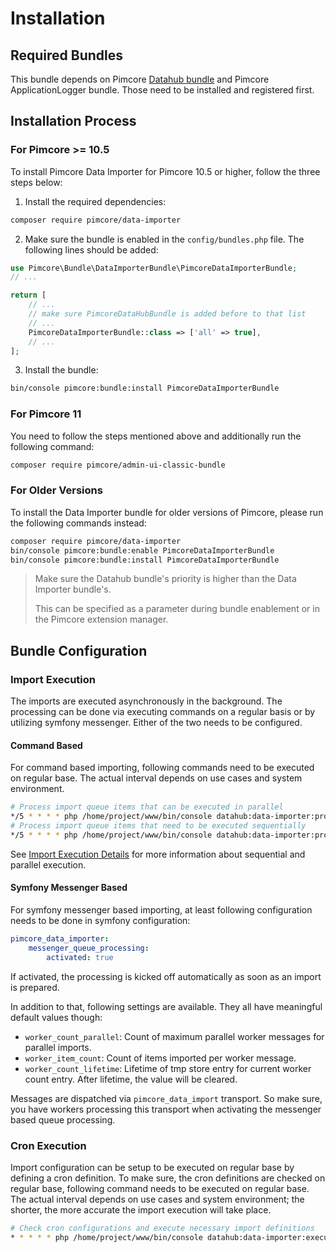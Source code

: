 # Installation
## Required Bundles
This bundle depends on Pimcore [Datahub bundle](https://github.com/pimcore/data-hub) and Pimcore ApplicationLogger bundle. Those need to be installed and registered first.

## Installation Process
### For Pimcore >= 10.5
To install Pimcore Data Importer for Pimcore 10.5 or higher, follow the three steps below:

1. Install the required dependencies:
```bash
composer require pimcore/data-importer
```

2. Make sure the bundle is enabled in the `config/bundles.php` file. The following lines should be added:

```php
use Pimcore\Bundle\DataImporterBundle\PimcoreDataImporterBundle;
// ...

return [
    // ...
    // make sure PimcoreDataHubBundle is added before to that list
    // ...
    PimcoreDataImporterBundle::class => ['all' => true],
    // ...
];
```

3. Install the bundle:

```bash
bin/console pimcore:bundle:install PimcoreDataImporterBundle
```
### For Pimcore 11

You need to follow the steps mentioned above and additionally run the following command:

```bash
composer require pimcore/admin-ui-classic-bundle
```

### For Older Versions

To install the Data Importer bundle for older versions of Pimcore, please run the following commands instead:

```bash
composer require pimcore/data-importer
bin/console pimcore:bundle:enable PimcoreDataImporterBundle
bin/console pimcore:bundle:install PimcoreDataImporterBundle
```

> Make sure the Datahub bundle's priority is higher than the Data Importer bundle's.
> 
> This can be specified as a parameter during bundle enablement or in the Pimcore extension manager.
 

## Bundle Configuration

### Import Execution
The imports are executed asynchronously in the background. The processing can be done via executing commands on a regular 
basis or by utilizing symfony messenger. Either of the two needs to be configured. 

#### Command Based
For command based importing, following commands need to be executed on regular base. The actual interval depends
on use cases and system environment. 

```bash
# Process import queue items that can be executed in parallel
*/5 * * * * php /home/project/www/bin/console datahub:data-importer:process-queue-parallel --processes=5
# Process import queue items that need to be executed sequentially 
*/5 * * * * php /home/project/www/bin/console datahub:data-importer:process-queue-sequential 
```

See [Import Execution Details](04_Import_Execution_Details.md) for more information about sequential and parallel execution.


#### Symfony Messenger Based
For symfony messenger based importing, at least following configuration needs to be done in symfony configuration: 
```yml 
pimcore_data_importer:
    messenger_queue_processing:
        activated: true
```

If activated, the processing is kicked off automatically as soon as an import is prepared. 

In addition to that, following settings are available. They all have meaningful default values though: 
- `worker_count_parallel`: Count of maximum parallel worker messages for parallel imports.
- `worker_item_count`: Count of items imported per worker message.
- `worker_count_lifetime`: Lifetime of tmp store entry for current worker count entry. After lifetime, the value will be cleared.

Messages are dispatched via `pimcore_data_import` transport. So make sure, you have
workers processing this transport when activating the messenger based queue processing.


### Cron Execution
Import configuration can be setup to be executed on regular base by defining a cron definition. To make sure, the cron 
definitions are checked on regular base, following command needs to be executed on regular base. The actual interval depends 
on use cases and system environment; the shorter, the more accurate the import execution will take place. 
```bash 
# Check cron configurations and execute necessary import definitions
* * * * * php /home/project/www/bin/console datahub:data-importer:execute-cron
```
